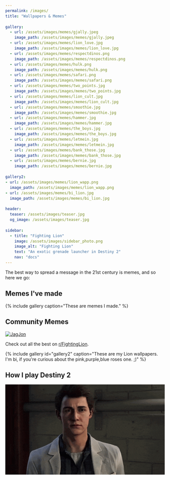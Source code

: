 ```yaml
---
permalink: /images/
title: "Wallpapers & Memes"

gallery:
  - url: /assets/images/memes/gjally.jpeg
    image_path: /assets/images/memes/gjally.jpeg
  - url: /assets/images/memes/lion_love.jpg
    image_path: /assets/images/memes/lion_love.jpg
  - url: /assets/images/memes/respectdinos.png
    image_path: /assets/images/memes/respectdinos.png
  - url: /assets/images/memes/hulk.png
    image_path: /assets/images/memes/hulk.png
  - url: /assets/images/memes/safari.png
    image_path: /assets/images/memes/safari.png
  - url: /assets/images/memes/two_points.jpg
    image_path: /assets/images/memes/two_points.jpg
  - url: /assets/images/memes/lion_cult.jpg
    image_path: /assets/images/memes/lion_cult.jpg
  - url: /assets/images/memes/smoothie.jpg
    image_path: /assets/images/memes/smoothie.jpg
  - url: /assets/images/memes/hammer.jpg
    image_path: /assets/images/memes/hammer.jpg
  - url: /assets/images/memes/the_boys.jpg
    image_path: /assets/images/memes/the_boys.jpg
  - url: /assets/images/memes/letmein.jpg
    image_path: /assets/images/memes/letmein.jpg
  - url: /assets/images/memes/bank_those.jpg
    image_path: /assets/images/memes/bank_those.jpg
  - url: /assets/images/memes/bernie.jpg
    image_path: /assets/images/memes/bernie.jpg

gallery2:
- url: /assets/images/memes/lion_wapp.png
  image_path: /assets/images/memes/lion_wapp.png
- url: /assets/images/memes/bi_lion.jpg
  image_path: /assets/images/memes/bi_lion.jpg

header:
  teaser: /assets/images/teaser.jpg
  og_image: /assets/images/teaser.jpg

sidebar:
  - title: "Fighting Lion"
    image: /assets/images/sidebar_photo.png
    image_alt: "Fighting Lion"
    text: "An exotic grenade launcher in Destiny 2"
    nav: "docs"
---
```


The best way to spread a message in the 21st century is memes, and so here we go:

## Memes I've made

{% include gallery caption="These are memes I made." %}

## Community Memes

[![JagJon](https://i.redd.it/8xn4zaihuyy31.png)](https://www.reddit.com/r/FightingLion/comments/dx1g90/only_in_dreams/)

Check out all the best on [r/FightingLion](https://www.reddit.com/r/FightingLion/top/?t=all).

{% include gallery id="gallery2" caption="These are my Lion wallpapers. I'm bi, if you're curious about the pink,purple,blue roses one. ;)" %}

## How I play Destiny 2

![nut](/assets/images/memes/fighting_nut.gif)
